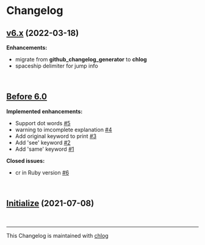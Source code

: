 # Changelog

## [v6.x](#) (2022-03-18)

**Enhancements:**

- migrate from **github_changelog_generator** to **chlog**
- spaceship delimiter for jump info

<br>

## [Before 6.0](#)

**Implemented enhancements:**

- Support dot words [\#5](https://github.com/cryptic-resolver/cr/issues/5)
- warning to imcomplete explanation [\#4](https://github.com/cryptic-resolver/cr/issues/4)
- Add original keyword to print [\#3](https://github.com/cryptic-resolver/cr/issues/3)
- Add 'see' keyword [\#2](https://github.com/cryptic-resolver/cr/issues/2)
- Add 'same' keyword  [\#1](https://github.com/cryptic-resolver/cr/issues/1)

**Closed issues:**

- cr in Ruby version [\#6](https://github.com/cryptic-resolver/cr/issues/6)

<br>

## [Initialize](#) (2021-07-08)

<br>

<hr>

This Changelog is maintained with [chlog](https://github.com/ccmywish/chlog)

